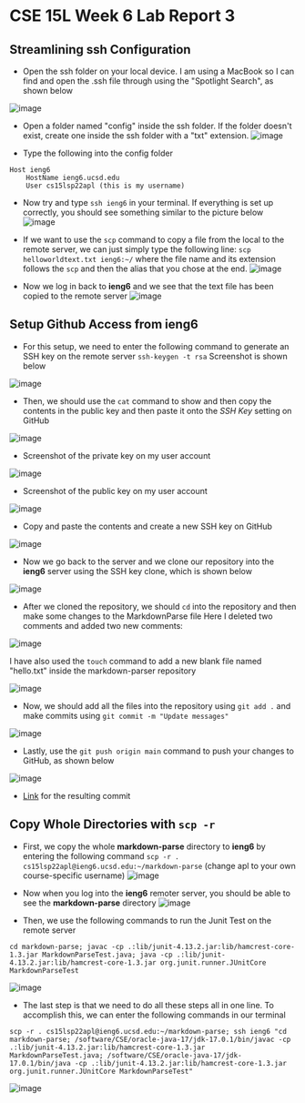# CSE 15L Week 6 Lab Report 3

## Streamlining ssh Configuration
* Open the ssh folder on your local device. I am using a MacBook so
I can find and open the .ssh file through using the "Spotlight Search",
as shown below

![image](lab1.jpg)

* Open a folder named "config" inside the ssh folder. If the folder doesn't exist, create one inside the ssh folder with a "txt" extension.
![image](lab2.jpg)

* Type the following into the config folder
```
Host ieng6
    HostName ieng6.ucsd.edu
    User cs15lsp22apl (this is my username)
```

* Now try and type `ssh ieng6` in your terminal. If everything is set up correctly, you should see something similar to the picture below
 ![image](lab3.jpg)

* If we want to use the `scp` command to copy a file from the local to the remote server, we can just simply type the following line:
`scp helloworldtext.txt ieng6:~/` 
where the file name and its extension follows the `scp` and then the alias that you chose at the end.
![image](lab.jpg)

* Now we log in back to **ieng6** and we see that the text file has been copied to the remote server
![image](lab.jpg)

## Setup Github Access from ieng6
* For this setup, we need to enter the following command to generate an SSH key on the remote server
`ssh-keygen -t rsa`
Screenshot is shown below

![image](lab6.jpg) 

* Then, we should use the `cat` command to show and then copy the contents in the public key and then paste it onto the *SSH Key* setting on GitHub

![image](lab7.jpg)

* Screenshot of the private key on my user account

![image](lab8.jpg)

* Screenshot of the public key on my user account

![image](lab9.jpg)

* Copy and paste the contents and create a new SSH key on GitHub

![image](lab10.jpg)

* Now we go back to the server and we clone our repository into the **ieng6** server using the SSH key clone, which is shown below

![image](lab11.jpg)

* After we cloned the repository, we should `cd` into the repository and then make some changes to the MarkdownParse file
Here I deleted two comments and added two new comments:

![image](lab12.jpg)

I have also used the `touch` command to add a new blank file named "hello.txt" inside the markdown-parser repository

![image](lab13.jpg)

* Now, we should add all the files into the repository using `git add .` and make commits using `git commit -m "Update messages"`

![image](lab14.jpg)

* Lastly, use the `git push origin main` command to push your changes to GitHub, as shown below

![image](lab15.jpg)

* [Link](https://github.com/stevex626/markdown-parser/commit/7a2f331c4338c109b7ab38e6dd48ccf40952f67c) for the resulting commit

## Copy Whole Directories with `scp -r`
* First, we copy the whole **markdown-parse** directory to **ieng6** by entering the following command
`scp -r . cs15lsp22apl@ieng6.ucsd.edu:~/markdown-parse` (change apl to your own course-specific username)
![image](lab16.jpg)

* Now when you log into the **ieng6** remoter server, you should be able to see the **markdown-parse** directory
![image](lab17.jpg)

* Then, we use the following commands to run the Junit Test on the remote server

```
cd markdown-parse; javac -cp .:lib/junit-4.13.2.jar:lib/hamcrest-core-1.3.jar MarkdownParseTest.java; java -cp .:lib/junit-4.13.2.jar:lib/hamcrest-core-1.3.jar org.junit.runner.JUnitCore MarkdownParseTest
```

![image](lab18.jpg) 

* The last step is that we need to do all these steps all in one line. To accomplish this, we can enter the following commands in our terminal

```
scp -r . cs15lsp22apl@ieng6.ucsd.edu:~/markdown-parse; ssh ieng6 "cd markdown-parse; /software/CSE/oracle-java-17/jdk-17.0.1/bin/javac -cp .:lib/junit-4.13.2.jar:lib/hamcrest-core-1.3.jar MarkdownParseTest.java; /software/CSE/oracle-java-17/jdk-17.0.1/bin/java -cp .:lib/junit-4.13.2.jar:lib/hamcrest-core-1.3.jar org.junit.runner.JUnitCore MarkdownParseTest"
```
![image](lab19.jpg)


